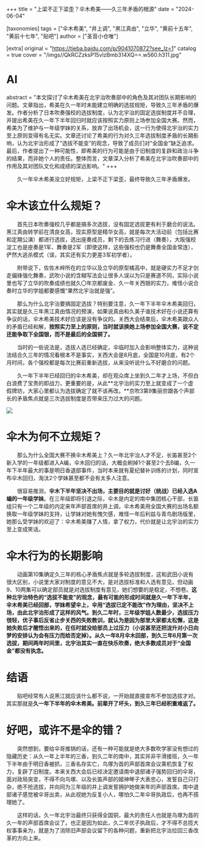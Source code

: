 +++
title = "上梁不正下梁歪？伞木希美——久三年矛盾的根源"
date = "2024-06-04"

[taxonomies]
tags = ["伞木希美", "井上调", "黑江真由", "立华", "黄前十五年", "黄前十七年", "贴吧"]
author = ["圣音小仓唯"]

[extra]
original = "https://tieba.baidu.com/p/9041070872?see_lz=1"
catalog = true
cover = "/imgs//QkRCZzksP15vIzBmb314XQ==.w560.h311.jpg"
# AI 
abstract = "本文探讨了伞木希美在北宇治吹奏部中的角色及其对团队长期影响的问题。文章指出，希美在久一年时未能建立明确的选拔规矩，导致久三年矛盾的爆发。作者分析了日本吹奏强校的选拔制度，认为北宇治的固定选拔制度并不合理，并提出希美在久一年下半年回归时就应该按照实力原则上场参加全国大赛。然而，希美为了维护与一年级学妹的关系，放弃了出场机会，这一行为使得北宇治的实力至上原则变得有名无实。文章还讨论了希美的行为对久三年选拔制度矛盾的长期影响，认为北宇治形成了“选拔不能变”的观念，导致了成员们对“全国金”缺乏追求。最后，作者提出了一种可能性，即希美的行为可能是由于旧制度的复辟和政治斗争的结果，而非她个人的责任。整体而言，文章深入分析了希美在北宇治吹奏部中的作用及其对团队文化和成绩的深远影响。"
+++

&emsp;&emsp;久一年伞木希美没立好规矩，上梁不正下梁歪，最终导致久三年矛盾爆发。

# 伞木该立什么规矩？
&emsp;&emsp;首先日本吹奏强校几乎都是搞多次选拔，没有固定选拔更有利于磨合的说法。黑江真由转学前在清良女高，现实原型是精华女高，就是每次大活动前（包括比赛和定期公演）都进行选拔，选出座奏成员，剩下的去练习行进（舞奏），大阪强校淀工也是座奏是1军、舞奏是2军（即使这样，这些强校也仍是舞奏全国金常连），俨然大逃杀模式（误，其实还有实力更差3军初学者）。

&emsp;&emsp;附带说下，佐佐木梓所在的立华以及立华的原型橘高中，就是硬实力不足才剑走偏锋强化舞奏，武吹小说的含糊写法会让很多人误以为只是赛道不同，实际小说里也写了立华的吹奏成绩也就久〇年京都废金、久一年关西银的实力，难怪小说合奏时立华的学姐都要感慨“果然北宇治就是强”。

&emsp;&emsp;那么为什么北宇治要搞固定选拔？特别要注意，久一年下半年伞木希美回归，其实就是久三年黑江真由情况的预演，如果说真由和久美子谁技术好在小说还算有争议的话，伞木希美技术好应该是没有争议的。关西大会结束后，伞木希美跟众人的矛盾已经和解，**按照实力至上的原则，当时就该换她上场参加全国大赛，说不定还能争取下全国银，而不是最后的全国铜了。**

&emsp;&emsp;当时的一些说法是，选拔人选已经确定，伞临时加入会影响整体实力，这种说法结合久三年的情况看根本不是事实，关西大会是8月底，全国是10月底，有2个月时间，各个强校都是每次比赛前重新选拔，从来没听说什么不好磨合的问题。

&emsp;&emsp;久一年下半年已经回归的伞木希美，却在观众席上坐到久二年才上场，不但白白浪费了宝贵的即战力，更重要的是，从此**北宇治的实力至上就变成了一个虚假牌坊，大家心里都认为选拔确定了就不该再改。**京吹3第9集丽奈跟各个声部长的矛盾焦点就是三次选拔制度是否带来压力过大的问题。

![](/imgs//QkRCZzksP15vIzBmb314XQ==.w560.h311.jpg)

# 伞木为何不立规矩？
&emsp;&emsp;那么为什么全国大赛不换伞木希美上？久一年北宇治人才不足，长笛甚至2个新入学的一年级都进入A编，伞木回归的话，大概会刷掉1个甚至2个去B编，久一年下半年最大的事是明日香退部事件，当时本来就有夏纪替补训练的计划，同时宣布伞木回归，淘汰2个学妹甚至都不会有太多人注意。

&emsp;&emsp;很容易推测，**伞木下半年坚决不出场，主要目的就是讨好（统战）已经入选A编的一年级学妹**。在三年级即将引退之际，伞木是内定的南中集团核心干部，长笛组只有一个二年级的内定来年声部首席的井上调，伞木希美用全国大赛的出场名额换取一年级学妹的支持，让学妹对她有愧欠感，难怪一年后利兹与青鸟剧场版里，她那么受学妹的欢迎了：伞木希美赚了人情，拿了权力，代价就是让北宇治的实力至上变成笑话。

# 伞木行为的长期影响
&emsp;&emsp;动画第10集确定久三年的核心矛盾焦点就是多轮选拔制度，这和武田小说有很大区别，小说里大家对制度的意见不大，是对选拔标准和人选有意见，但动画9、10两集可以确定部员就是对选拔制度有意见，她们想要的是稳定，不想卷。**这种北宇治特色的“选拔不能变”的观念，最有可能的形成时间就是久一年下半年，伞木希美已经回部，学妹希望伞上，伞用“选拔已定不能改”作为理由，坚决不上场，由此北宇治形成了这样的风气。**到久二年时，三年级学姐人数最少，选拔压力很轻，优子事后反省止步关西的失败教训，就认为是因为部里大家都太松懈，这是她失败后才醒悟出来的，在任时就没给部员上过压力（小说甚至还把泷升对小日向梦的安排认为会有压力而给否定掉）。从久一年8月伞木回部，到久三年6月第一次选拔，期间**两年时间里，北宇治其实一直在快乐吹奏，绝大多数成员对于“全国金”都没有执念。**

# 结语

&emsp;&emsp;贴吧经常有人说黑江就应该什么都不说，一开始就直接宣布不参加选拔才对。其实那就是**久一年下半年的伞木希美。前辈开了坏头，到久三年已经积重难返了。**

# 好吧，或许不是伞的错？

&emsp;&emsp;突然想到，要给伞哥推锅的话，还有一种可能就是绝大多数吹学家没有想过的隐藏历史：从久一年上半年的三香，到久二年的南中，其实并非平滑接班，久一年下半年由于明日香被抓，三香名存实亡，鸟塚为首的声部首席会议乘机恢复了权力，复辟了旧制度。本来关西大会后已经决定邀请南中退部诸子强势回归的伞哥，面对政局突变，不得不向鸟塚、以及长笛声部的姬神琴子大表忠心，发誓自己只打杂，绝不抢选拔，并向同为三年级的井上调发誓拥护她做来年的声部首席。南中退部诸子感觉被伞哥出卖，从此视她为反复小人，哪怕久二年伞哥执政后，也再不搭理她了。

&emsp;&emsp;这样的话，久一年北宇治最终只获得全国铜，最大的责任人也就是鸟塚为首的久一年的声部首席会议了。也正是因为如此，久二年优子执政后，才不得不总揽大权事事亲为，就是为了消除旧声部会议留下的各种问题，重新把北宇治拉回三香改革的方向上来。
